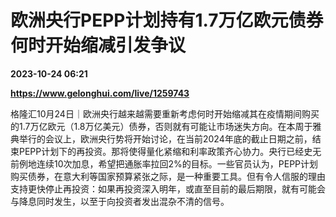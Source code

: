 # 欧洲央行PEPP计划持有1.7万亿欧元债券 何时开始缩减引发争议

**2023-10-24 06:21**

**https://www.gelonghui.com/live/1259743**

格隆汇10月24日｜欧洲央行越来越需要重新考虑何时开始缩减其在疫情期间购买的1.7万亿欧元（1.8万亿美元）债券，否则就有可能让市场迷失方向。在本周于雅典举行的会议上，欧洲央行势将开始讨论，在当前2024年底的截止日期之前，结束PEPP计划下的再投资。那将使得量化紧缩和利率政策齐心协力。央行已经史无前例地连续10次加息，希望把通胀率拉回2%的目标。一些官员认为，PEPP计划购买债券，在意大利等国家预算紧张之际，是一种重要工具。但有令人信服的理由支持更快停止再投资：如果再投资深入明年，或直至目前的最后期限，就有可能会与降息同时发生，以至于向投资者发出混杂不清的信号。